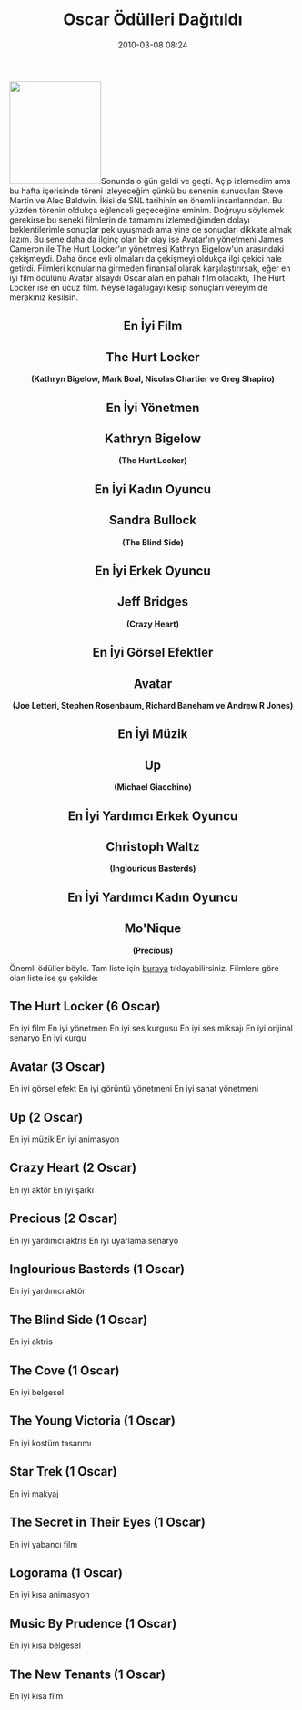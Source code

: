 ﻿---
layout: post
title: 82. Oscar &#214;d&uuml;lleri Da&#287;&#305;t&#305;ld&#305;
date: 2010-03-08 08:24
comments: true
categories: []
---
<a href="http://onurbaykal.com.tr/wp-content/uploads/2010/03/oscar_heykelcigi.jpg"><img class="alignleft size-medium wp-image-1702" title="oscar_heykelcigi" src="http://onurbaykal.com.tr/wp-content/uploads/2010/03/oscar_heykelcigi-268x300.jpg" alt="" width="161" height="180" /></a>Sonunda o gün geldi ve geçti. Açıp izlemedim ama bu hafta içerisinde töreni izleyeceğim çünkü bu senenin sunucuları Steve Martin ve Alec Baldwin. İkisi de SNL tarihinin en önemli insanlarından. Bu yüzden törenin oldukça eğlenceli geçeceğine eminim. Doğruyu söylemek gerekirse bu seneki filmlerin de tamamını izlemediğimden dolayı beklentilerimle sonuçlar pek uyuşmadı ama yine de sonuçları dikkate almak lazım. Bu sene daha da ilginç olan bir olay ise Avatar'ın yönetmeni James Cameron ile The Hurt Locker'ın yönetmesi Kathryn Bigelow'un arasındaki çekişmeydi. Daha önce evli olmaları da çekişmeyi oldukça ilgi çekici hale getirdi. Filmleri konularına girmeden finansal olarak karşılaştırırsak, eğer en iyi film ödülünü Avatar alsaydı Oscar alan en pahalı film olacaktı, The Hurt Locker ise en ucuz film. Neyse lagalugayı kesip sonuçları vereyim de merakınız kesilsin.
<h2 style="text-align: center;">En İyi Film</h2>
<h2 style="text-align: center;">The Hurt Locker</h2>
<p style="text-align: center;"><strong>(Kathryn Bigelow, Mark Boal, Nicolas Chartier ve Greg Shapiro)</strong></p>

<h2 style="text-align: center;"><strong>En İyi Yönetmen</strong></h2>
<h2 style="text-align: center;"><strong>Kathryn Bigelow</strong></h2>
<p style="text-align: center;"><strong>(The Hurt Locker)</strong></p>

<h2 style="text-align: center;"><strong>En İyi Kadın Oyuncu</strong></h2>
<h2 style="text-align: center;"><strong>Sandra Bullock</strong></h2>
<p style="text-align: center;"><strong>(The Blind Side)</strong></p>

<h2 style="text-align: center;"><strong>En İyi Erkek Oyuncu</strong></h2>
<h2 style="text-align: center;"><strong>Jeff Bridges</strong></h2>
<p style="text-align: center;"><strong>(Crazy Heart)</strong></p>

<h2 style="text-align: center;"><strong>En İyi Görsel Efektler</strong></h2>
<h2 style="text-align: center;"><strong>Avatar</strong></h2>
<p style="text-align: center;"><strong></strong><strong>(Joe Letteri, Stephen Rosenbaum, Richard Baneham ve Andrew R Jones)</strong></p>

<h2 style="text-align: center;"><strong></strong><strong>En İyi Müzik</strong></h2>
<h2 style="text-align: center;"><strong></strong><strong>Up</strong></h2>
<p style="text-align: center;"><strong></strong><strong></strong><strong>(Michael Giacchino)</strong></p>

<h2 style="text-align: center;"><strong></strong><strong></strong><strong>En İyi Yardımcı Erkek Oyuncu</strong></h2>
<h2 style="text-align: center;"><strong></strong><strong></strong><strong></strong><strong>Christoph Waltz</strong></h2>
<p style="text-align: center;"><strong></strong><strong></strong><strong></strong><strong>(Inglourious Basterds)</strong></p>

<h2 style="text-align: center;"><strong></strong><strong></strong><strong></strong><strong>En İyi Yardımcı Kadın Oyuncu</strong></h2>
<h2 style="text-align: center;"><strong></strong><strong></strong><strong></strong><strong></strong><strong>Mo'Nique</strong></h2>
<p style="text-align: center;"><strong></strong><strong></strong><strong></strong><strong></strong><strong>(Precious)</strong></p>
<p style="text-align: left;">Önemli ödüller böyle. Tam liste için <a href="http://www.guardian.co.uk/film/2010/mar/07/oscar-winners-2010-full-list">buraya</a> tıklayabilirsiniz. Filmlere göre olan liste ise şu şekilde:</p>

<h2>The Hurt Locker (6 Oscar)</h2>
En iyi film
En iyi yönetmen
En iyi ses kurgusu
En iyi ses miksajı
En iyi orijinal senaryo
En iyi kurgu
<h2>Avatar (3 Oscar)</h2>
En iyi görsel efekt
En iyi görüntü yönetmeni
En iyi sanat yönetmeni
<h2>Up (2 Oscar)</h2>
En iyi müzik
En iyi animasyon
<h2>Crazy Heart (2 Oscar)</h2>
En iyi aktör
En iyi şarkı
<h2>Precious (2 Oscar)</h2>
En iyi yardımcı aktris
En iyi uyarlama senaryo
<h2>Inglourious Basterds (1 Oscar)</h2>
En iyi yardımcı aktör
<h2>The Blind Side (1 Oscar)</h2>
En iyi aktris
<h2>The Cove (1 Oscar)</h2>
En iyi belgesel
<h2>The Young Victoria (1 Oscar)</h2>
En iyi kostüm tasarımı
<h2>Star Trek (1 Oscar)</h2>
En iyi makyaj
<h2>The Secret in Their Eyes (1 Oscar)</h2>
En iyi yabancı film
<h2>Logorama (1 Oscar)</h2>
En iyi kısa animasyon
<h2>Music By Prudence (1 Oscar)</h2>
En iyi kısa belgesel
<h2>The New Tenants (1 Oscar)</h2>
En iyi kısa film
